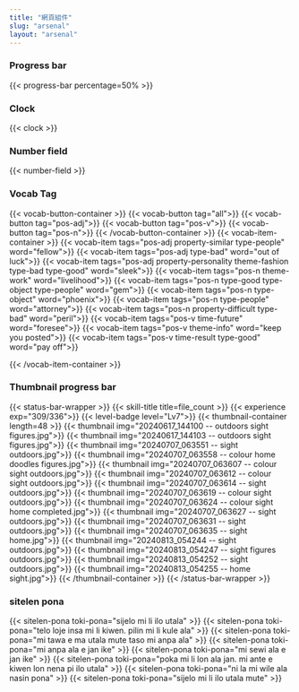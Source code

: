```yaml
---
title: "網頁組件"
slug: "arsenal"
layout: "arsenal"
---
```


### Progress bar
{{< progress-bar percentage=50% >}}
### Clock
{{< clock >}}
### Number field
{{< number-field >}}
### Vocab Tag
{{< vocab-button-container >}}
    {{< vocab-button tag="all">}}
    {{< vocab-button tag="pos-adj">}}
    {{< vocab-button tag="pos-v">}}
    {{< vocab-button tag="pos-n">}}
{{< /vocab-button-container >}}
{{< vocab-item-container >}}
    {{< vocab-item tags="pos-adj property-similar type-people" word="fellow">}}
    {{< vocab-item tags="pos-adj type-bad" word="out of luck">}}
    {{< vocab-item tags="pos-adj property-personality theme-fashion type-bad type-good" word="sleek">}}
    {{< vocab-item tags="pos-n theme-work" word="livelihood">}}
    {{< vocab-item tags="pos-n type-good type-object type-people" word="gem">}}
    {{< vocab-item tags="pos-n type-object" word="phoenix">}}
    {{< vocab-item tags="pos-n type-people" word="attorney">}}
    {{< vocab-item tags="pos-n property-difficult type-bad" word="peril">}}
    {{< vocab-item tags="pos-v time-future" word="foresee">}}
    {{< vocab-item tags="pos-v theme-info" word="keep you posted">}}
    {{< vocab-item tags="pos-v time-result type-good" word="pay off">}}

{{< /vocab-item-container >}}

### Thumbnail progress bar
{{< status-bar-wrapper >}}
{{< skill-title title=file_count >}}
{{< experience exp="309/336">}}
{{< level-badge level="Lv7">}}
{{< thumbnail-container length=48 >}}
    {{< thumbnail img="20240617_144100 -- outdoors sight figures.jpg">}}
    {{< thumbnail img="20240617_144103 -- outdoors sight figures.jpg">}}
    {{< thumbnail img="20240707_063551 -- sight outdoors.jpg">}}
    {{< thumbnail img="20240707_063558 -- colour home doodles figures.jpg">}}
    {{< thumbnail img="20240707_063607 -- colour sight outdoors.jpg">}}
    {{< thumbnail img="20240707_063612 -- colour sight outdoors.jpg">}}
    {{< thumbnail img="20240707_063614 -- sight outdoors.jpg">}}
    {{< thumbnail img="20240707_063619 -- colour sight outdoors.jpg">}}
    {{< thumbnail img="20240707_063624 -- colour sight home completed.jpg">}}
    {{< thumbnail img="20240707_063627 -- sight outdoors.jpg">}}
    {{< thumbnail img="20240707_063631 -- sight outdoors.jpg">}}
    {{< thumbnail img="20240707_063635 -- sight home.jpg">}}
    {{< thumbnail img="20240813_054244 -- sight outdoors.jpg">}}
    {{< thumbnail img="20240813_054247 -- sight figures outdoors.jpg">}}
    {{< thumbnail img="20240813_054252 -- sight outdoors.jpg">}}
    {{< thumbnail img="20240813_054255 -- home sight.jpg">}}
{{< /thumbnail-container >}}
{{< /status-bar-wrapper >}}
### sitelen pona
{{< sitelen-pona toki-pona="sijelo mi li ilo utala" >}}
{{< sitelen-pona toki-pona="telo loje insa mi li kiwen. pilin mi li kule ala" >}}
{{< sitelen-pona toki-pona="mi tawa e ma utala mute taso mi anpa ala" >}}
{{< sitelen-pona toki-pona="mi anpa ala e jan ike" >}}
{{< sitelen-pona toki-pona="mi sewi ala e jan ike" >}}
{{< sitelen-pona toki-pona="poka mi li lon ala jan. mi ante e kiwen lon nena pi ilo utala" >}}
{{< sitelen-pona toki-pona="ni la mi wile ala nasin pona" >}}
{{< sitelen-pona toki-pona="sijelo mi li ilo utala mute" >}}
